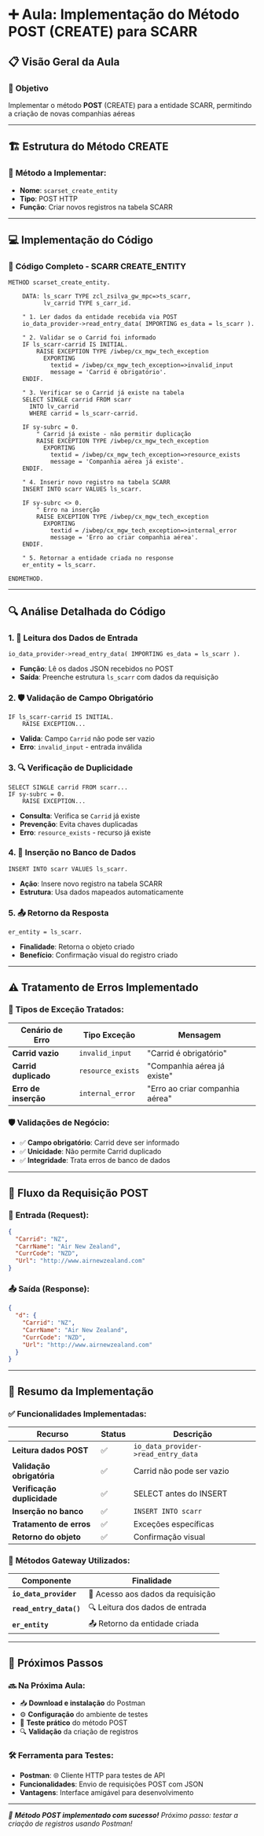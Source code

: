 # ➕ Aula: Implementação do Método POST (CREATE) para SCARR

## 📋 **Visão Geral da Aula**

### 🎯 **Objetivo**
Implementar o método **POST** (CREATE) para a entidade SCARR, permitindo a criação de novas companhias aéreas

---

## 🏗️ **Estrutura do Método CREATE**

### 📝 **Método a Implementar:**
- **Nome**: `scarset_create_entity`
- **Tipo**: POST HTTP
- **Função**: Criar novos registros na tabela SCARR

---

## 💻 **Implementação do Código**

### 🔧 **Código Completo - SCARR CREATE_ENTITY**

```abap
METHOD scarset_create_entity.

    DATA: ls_scarr TYPE zcl_zsilva_gw_mpc=>ts_scarr,
          lv_carrid TYPE s_carr_id.

    " 1. Ler dados da entidade recebida via POST
    io_data_provider->read_entry_data( IMPORTING es_data = ls_scarr ).

    " 2. Validar se o Carrid foi informado
    IF ls_scarr-carrid IS INITIAL.
        RAISE EXCEPTION TYPE /iwbep/cx_mgw_tech_exception
          EXPORTING
            textid = /iwbep/cx_mgw_tech_exception=>invalid_input
            message = 'Carrid é obrigatório'.
    ENDIF.

    " 3. Verificar se o Carrid já existe na tabela
    SELECT SINGLE carrid FROM scarr
      INTO lv_carrid
      WHERE carrid = ls_scarr-carrid.
      
    IF sy-subrc = 0.
        " Carrid já existe - não permitir duplicação
        RAISE EXCEPTION TYPE /iwbep/cx_mgw_tech_exception
          EXPORTING
            textid = /iwbep/cx_mgw_tech_exception=>resource_exists
            message = 'Companhia aérea já existe'.
    ENDIF.

    " 4. Inserir novo registro na tabela SCARR
    INSERT INTO scarr VALUES ls_scarr.
    
    IF sy-subrc <> 0.
        " Erro na inserção
        RAISE EXCEPTION TYPE /iwbep/cx_mgw_tech_exception
          EXPORTING
            textid = /iwbep/cx_mgw_tech_exception=>internal_error
            message = 'Erro ao criar companhia aérea'.
    ENDIF.

    " 5. Retornar a entidade criada no response
    er_entity = ls_scarr.

ENDMETHOD.
```

---

## 🔍 **Análise Detalhada do Código**

### 1. **📨 Leitura dos Dados de Entrada**
```abap
io_data_provider->read_entry_data( IMPORTING es_data = ls_scarr ).
```
- **Função**: Lê os dados JSON recebidos no POST
- **Saída**: Preenche estrutura `ls_scarr` com dados da requisição

### 2. **🛡️ Validação de Campo Obrigatório**
```abap
IF ls_scarr-carrid IS INITIAL.
    RAISE EXCEPTION...
```
- **Valida**: Campo `Carrid` não pode ser vazio
- **Erro**: `invalid_input` - entrada inválida

### 3. **🔍 Verificação de Duplicidade**
```abap
SELECT SINGLE carrid FROM scarr...
IF sy-subrc = 0.
    RAISE EXCEPTION...
```
- **Consulta**: Verifica se `Carrid` já existe
- **Prevenção**: Evita chaves duplicadas
- **Erro**: `resource_exists` - recurso já existe

### 4. **💾 Inserção no Banco de Dados**
```abap
INSERT INTO scarr VALUES ls_scarr.
```
- **Ação**: Insere novo registro na tabela SCARR
- **Estrutura**: Usa dados mapeados automaticamente

### 5. **📤 Retorno da Resposta**
```abap
er_entity = ls_scarr.
```
- **Finalidade**: Retorna o objeto criado
- **Benefício**: Confirmação visual do registro criado

---

## ⚠️ **Tratamento de Erros Implementado**

### 🚨 **Tipos de Exceção Tratados:**

| Cenário de Erro | Tipo Exceção | Mensagem |
|-----------------|--------------|----------|
| **Carrid vazio** | `invalid_input` | "Carrid é obrigatório" |
| **Carrid duplicado** | `resource_exists` | "Companhia aérea já existe" |
| **Erro de inserção** | `internal_error` | "Erro ao criar companhia aérea" |

### 🛡️ **Validações de Negócio:**
- ✅ **Campo obrigatório**: Carrid deve ser informado
- ✅ **Unicidade**: Não permite Carrid duplicado
- ✅ **Integridade**: Trata erros de banco de dados

---

## 🔄 **Fluxo da Requisição POST**

### 📨 **Entrada (Request):**
```json
{
  "Carrid": "NZ",
  "CarrName": "Air New Zealand",
  "CurrCode": "NZD",
  "Url": "http://www.airnewzealand.com"
}
```

### 📤 **Saída (Response):**
```json
{
  "d": {
    "Carrid": "NZ",
    "CarrName": "Air New Zealand", 
    "CurrCode": "NZD",
    "Url": "http://www.airnewzealand.com"
  }
}
```

---

## 🎯 **Resumo da Implementação**

### ✅ **Funcionalidades Implementadas:**

| Recurso | Status | Descrição |
|---------|--------|-----------|
| **Leitura dados POST** | ✅ | `io_data_provider->read_entry_data` |
| **Validação obrigatória** | ✅ | Carrid não pode ser vazio |
| **Verificação duplicidade** | ✅ | SELECT antes do INSERT |
| **Inserção no banco** | ✅ | `INSERT INTO scarr` |
| **Tratamento de erros** | ✅ | Exceções específicas |
| **Retorno do objeto** | ✅ | Confirmação visual |

### 🔧 **Métodos Gateway Utilizados:**

| Componente | Finalidade |
|------------|-----------|
| **`io_data_provider`** | 📨 Acesso aos dados da requisição |
| **`read_entry_data()`** | 🔍 Leitura dos dados de entrada |
| **`er_entity`** | 📤 Retorno da entidade criada |

---

## 🚀 **Próximos Passos**

### 🔜 **Na Próxima Aula:**
- 📥 **Download e instalação** do Postman
- ⚙️ **Configuração** do ambiente de testes
- 🧪 **Teste prático** do método POST
- 🔍 **Validação** da criação de registros

### 🛠️ **Ferramenta para Testes:**
- **Postman**: 🌐 Cliente HTTP para testes de API
- **Funcionalidades**: Envio de requisições POST com JSON
- **Vantagens**: Interface amigável para desenvolvimento

---
*🎉 **Método POST implementado com sucesso!** Próximo passo: testar a criação de registros usando Postman!*